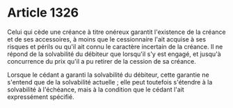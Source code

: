 # Article 1326

Celui qui cède une créance à titre onéreux garantit l'existence de la créance et de ses accessoires, à moins que le cessionnaire l'ait acquise à ses risques et périls ou qu'il ait connu le caractère incertain de la créance. Il ne répond de la solvabilité du débiteur que lorsqu'il s'y est engagé, et jusqu'à concurrence du prix qu'il a pu retirer de la cession de sa créance.

Lorsque le cédant a garanti la solvabilité du débiteur, cette garantie ne s'entend que de la solvabilité actuelle ; elle peut toutefois s'étendre à la solvabilité à l'échéance, mais à la condition que le cédant l'ait expressément spécifié.
